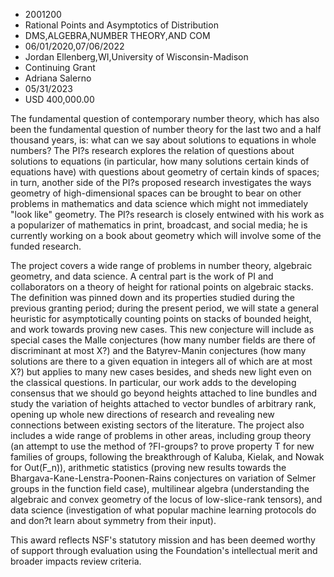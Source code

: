 
* 2001200
* Rational Points and Asymptotics of Distribution
* DMS,ALGEBRA,NUMBER THEORY,AND COM
* 06/01/2020,07/06/2022
* Jordan Ellenberg,WI,University of Wisconsin-Madison
* Continuing Grant
* Adriana Salerno
* 05/31/2023
* USD 400,000.00

The fundamental question of contemporary number theory, which has also been the
fundamental question of number theory for the last two and a half thousand
years, is: what can we say about solutions to equations in whole numbers? The
PI?s research explores the relation of questions about solutions to equations
(in particular, how many solutions certain kinds of equations have) with
questions about geometry of certain kinds of spaces; in turn, another side of
the PI?s proposed research investigates the ways geometry of high-dimensional
spaces can be brought to bear on other problems in mathematics and data science
which might not immediately "look like" geometry. The PI?s research is closely
entwined with his work as a popularizer of mathematics in print, broadcast, and
social media; he is currently working on a book about geometry which will
involve some of the funded research.

The project covers a wide range of problems in number theory, algebraic
geometry, and data science. A central part is the work of PI and collaborators
on a theory of height for rational points on algebraic stacks. The definition
was pinned down and its properties studied during the previous granting period;
during the present period, we will state a general heuristic for asymptotically
counting points on stacks of bounded height, and work towards proving new cases.
This new conjecture will include as special cases the Malle conjectures (how
many number fields are there of discriminant at most X?) and the Batyrev-Manin
conjectures (how many solutions are there to a given equation in integers all of
which are at most X?) but applies to many new cases besides, and sheds new light
even on the classical questions. In particular, our work adds to the developing
consensus that we should go beyond heights attached to line bundles and study
the variation of heights attached to vector bundles of arbitrary rank, opening
up whole new directions of research and revealing new connections between
existing sectors of the literature. The project also includes a wide range of
problems in other areas, including group theory (an attempt to use the method of
?FI-groups? to prove property T for new families of groups, following the
breakthrough of Kaluba, Kielak, and Nowak for Out(F_n)), arithmetic statistics
(proving new results towards the Bhargava-Kane-Lenstra-Poonen-Rains conjectures
on variation of Selmer groups in the function field case), multilinear algebra
(understanding the algebraic and convex geometry of the locus of low-slice-rank
tensors), and data science (investigation of what popular machine learning
protocols do and don?t learn about symmetry from their input).

This award reflects NSF's statutory mission and has been deemed worthy of
support through evaluation using the Foundation's intellectual merit and broader
impacts review criteria.
